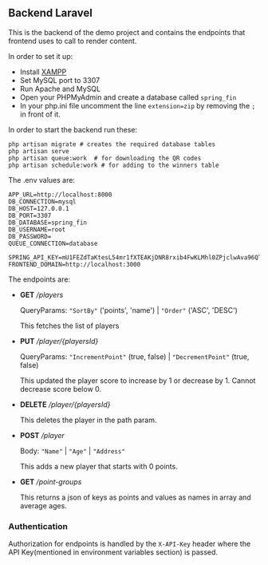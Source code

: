 ## Backend Laravel

This is the backend of the demo project and contains the endpoints that 
frontend uses to call to render content.

In order to set it up:

* Install [XAMPP](https://www.apachefriends.org/download.html)
* Set MySQL port to 3307
* Run Apache and MySQL
* Open your PHPMyAdmin and create a database called `spring_fin`
* In your php.ini file uncomment the line `extension=zip` by removing the
`;` in front of it.

In order to start the backend run these:
```
php artisan migrate # creates the required database tables
php artisan serve
php artisan queue:work  # for downloading the QR codes
php artisan schedule:work # for adding to the winners table
```

The .env values are:

```
APP_URL=http://localhost:8000
DB_CONNECTION=mysql
DB_HOST=127.0.0.1
DB_PORT=3307
DB_DATABASE=spring_fin
DB_USERNAME=root
DB_PASSWORD=
QUEUE_CONNECTION=database

SPRING_API_KEY=mU1FEZdTaKtesL54mr1fXTEAKjDNR8rxib4FwKLMhl0ZPjclwAva96QThGn6WRmA
FRONTEND_DOMAIN=http://localhost:3000
```

The endpoints are:

- **GET** */players*

    QueryParams: `"SortBy"` ('points', 'name') | `"Order"` ('ASC', 'DESC')

    This fetches the list of players

- **PUT** */player/{playersId}*
    
    QueryParams: `"IncrementPoint"` (true, false) | `"DecrementPoint"` (true, false)

    This updated the player score to increase by 1 or decrease by 1. Cannot decrease score below 0.

- **DELETE** */player/{playersId}*

    This deletes the player in the path param.

- **POST** */player*

    Body: `"Name"` | `"Age"` | `"Address"`

    This adds a new player that starts with 0 points.

- **GET** */point-groups*

    This returns a json of keys as points and values as names in array and average ages.

### Authentication

Authorization for endpoints is handled by the `X-API-Key` header where the API Key(mentioned in environment 
variables section) is passed.
